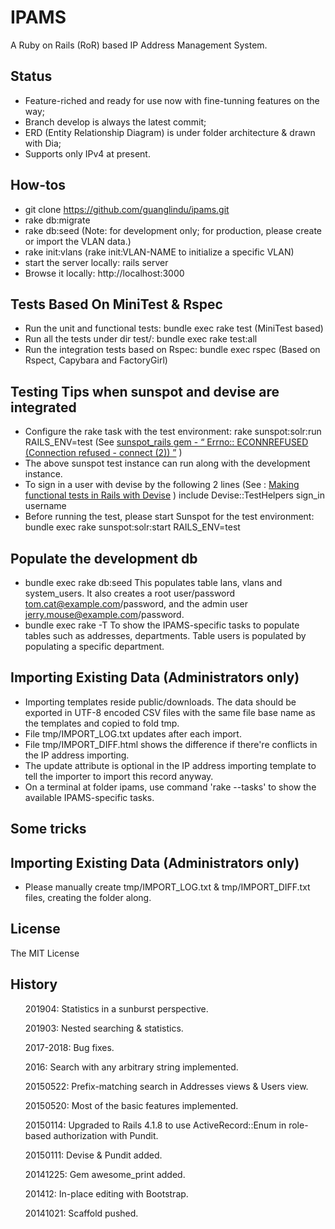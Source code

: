 IPAMS
=============

A Ruby on Rails (RoR) based IP Address Management System.

Status
------
* Feature-riched and ready for use now with fine-tunning features on the way;
* Branch develop is always the latest commit;
* ERD (Entity Relationship Diagram) is under folder architecture & drawn with Dia;
* Supports only IPv4 at present.
 
How-tos
------
* git clone https://github.com/guanglindu/ipams.git
* rake db:migrate
* rake db:seed (Note: for development only; for production, please create or import the VLAN data.)
* rake init:vlans (rake init:VLAN-NAME to initialize a specific VLAN)
* start the server locally: rails server
* Browse it locally: http://localhost:3000

Tests Based On MiniTest & Rspec
------
* Run the unit and functional tests: bundle exec rake test (MiniTest based)
* Run all the tests under dir test/: bundle exec rake test:all
* Run the integration tests based on Rspec: bundle exec rspec (Based on Rspect, Capybara and FactoryGirl)

Testing Tips when sunspot and devise are integrated
------
* Configure the rake task with the test environment: rake sunspot:solr:run RAILS_ENV=test (See [sunspot_rails gem - “ Errno:: ECONNREFUSED (Connection refused - connect (2)) ”](http://stackoverflow.com/questions/7687343/sunspot-rails-gem-errno-econnrefused-connection-refused-connect-2) )
* The above sunspot test instance can run along with the development instance.
* To sign in a user with devise by the following 2 lines (See : [Making functional tests in Rails with Devise](http://stackoverflow.com/questions/3187287/making-functional-tests-in-rails-with-devise) )
   include Devise::TestHelpers
   sign_in username
* Before running the test, please start Sunspot for the test environment:
bundle exec rake sunspot:solr:start RAILS_ENV=test

Populate the development db
------
* bundle exec rake db:seed
This populates table lans, vlans and system_users. It also creates a root user/password tom.cat@example.com/password, and the admin user jerry.mouse@example.com/password.
* bundle exec rake -T
To show the IPAMS-specific tasks to populate tables such as addresses, departments. Table users is populated by populating a specific department.

Importing Existing Data (Administrators only)
------
* Importing templates reside public/downloads. The data should be exported in UTF-8 encoded CSV files with the same file base name as the templates and copied to fold tmp.
* File tmp/IMPORT_LOG.txt updates after each import.
* File tmp/IMPORT_DIFF.html shows the difference if there're conflicts in the IP address importing.
* The update attribute is optional in the IP address importing template to tell the importer to import this record anyway.
* On a terminal at folder ipams, use command 'rake --tasks' to show the available IPAMS-specific tasks.

Some tricks
------
Importing Existing Data (Administrators only)
------
* Please manually create tmp/IMPORT_LOG.txt & tmp/IMPORT_DIFF.txt files, creating the folder along.

License
------
The MIT License

History
------
<ol>201904: Statistics in a sunburst perspective.</ol>
<ol>201903: Nested searching & statistics.</ol>
<ol>2017-2018: Bug fixes.</ol>
<ol>2016: Search with any arbitrary string implemented.</ol>
<ol>20150522: Prefix-matching search in Addresses views & Users view.</ol>
<ol>20150520: Most of the basic features implemented.</ol>
<ol>20150114: Upgraded to Rails 4.1.8 to use ActiveRecord::Enum in role-based authorization with Pundit.</ol>
<ol>20150111: Devise & Pundit added.</ol>
<ol>20141225: Gem awesome_print added.</ol>
<ol>201412: In-place editing with Bootstrap.</ol>
<ol>20141021: Scaffold pushed.</ol>
